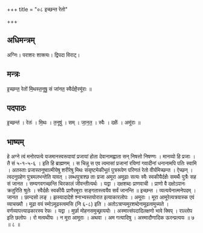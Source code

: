 +++
title = "०८ इच्छन्त रेतो"

+++
## अधिमन्त्रम्
अग्निः। पराशरः शाक्त्यः। द्विपदा विराट्।

## मन्त्रः
इ॒च्छन्त॒ रेतो॑ मि॒थस्त॒नूषु॒ सं जा॑नत॒ स्वैर्दक्षै॒रमू॑राः ॥

## पदपाठः
इ॒च्छन्त॑ । रेतः॑ । मि॒थः । त॒नूषु॑ । सम् । जा॒न॒त॒ । स्वैः । दक्षैः॑ । अमू॑राः ॥

## भाष्यम्
हे अग्ने त्वं मनोरपत्ये यजमानस्वरूपायां प्रजायां होता देवानामह्वाता सन् निषत्तो निषण्णः । मानव्यो हि प्रजाः । तै सं ५-१-५-६ । इति हि ब्राह्मणम् । स चिन्नु स एव त्वमासां प्रजानां रयिणां गवादीनां धनानामपि पतिः स्वामि । अतस्ताः प्रजास्तनूष्वात्मीयेषु शरीरेषु मिथः संसृष्टमेकीभूतं पुत्ररूपेण परिणतं रेतो वीर्यमिच्छन्त । ऐच्छन् । त्वदनुग्रहेण पुत्रमलभन्तेति यावत् । लब्धपुत्राश्छ ताः प्रजा अमूरा अमूढाः सत्यः स्वैः स्वकीयैर्दक्षैः समर्थैः पुत्रैः सह सं जानत । सम्यगवगच्छन्ति चिरकालं जीवन्तीत्यर्थः । यद्वा । दक्षशब्दः प्राणवाची । प्राणो वै दक्षोऽपानः क्रतुरिति श्रुतेः । स्वैर्दक्षैः स्वकीयैः प्राणैरमूराः सङ्गतास्त्वयैव सर्वं जानन्ति ॥ इच्छन्त । व्यत्ययेनात्मनेपदम् । जानत । छान्दसो लङ् । झस्यादादेशे श्नाभ्यस्तयोरात इत्याकारलोपः । अमूराः । मूरा आमूरेत्यत्रयास्क एवं व्याचख्यौ । मूढा वयं स्मोऽमूढस्त्वमसि (नि ६-८) इति । अतोऽत्राप्यमूरशब्देनामूढत्वमुच्यते । वर्णव्यापत्त्याढकारस्य रेफः । यद्वा । मुर्छा मोहनसमुच्छ्राययोः । अस्मात्संपदादिलक्षणो भावे क्विप् । राल्लोप इति छलोपः । रो मत्वथीयः । न मूरा आमूराः । अथवा । अम गत्यादिषु । अस्मादौणादिक ऊरन्प्रत्ययः ॥ ७ ॥ ८ ॥